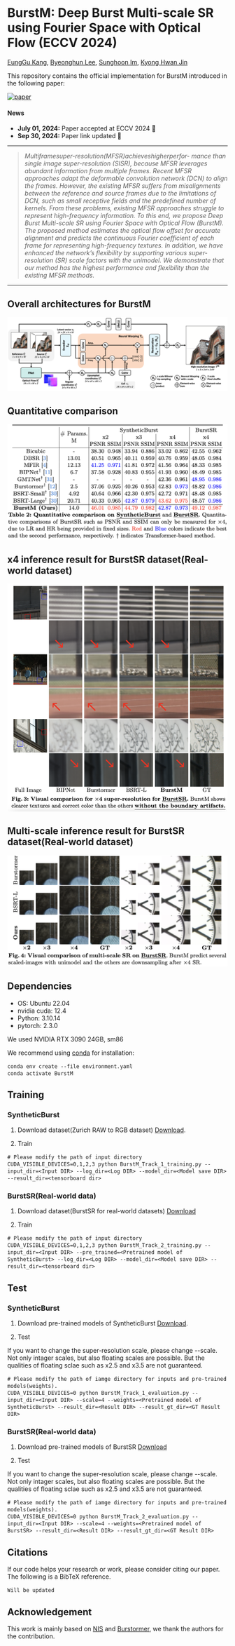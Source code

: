 # BurstM: Deep Burst Multi-scale SR using Fourier Space with Optical Flow (ECCV 2024)

[EungGu Kang](https://github.com/Egkang-Luis/BurstM), [Byeonghun Lee](https://github.com/ByeonghunLee12), [Sunghoon Im](https://sunghoonim.github.io/), [Kyong Hwan Jin](https://ipa.korea.ac.kr)

This repository contains the official implementation for BurstM introduced in the following paper:

[![paper](https://img.shields.io/badge/arXiv-Paper-<COLOR>.svg)](https://arxiv.org/pdf/2409.15384)

#### News
- **July 01, 2024:** Paper accepted at ECCV 2024 :tada:
- **Sep 30, 2024:** Paper link updated :tada:

<hr />

> *Multiframesuper-resolution(MFSR)achieveshigherperfor- mance than single image super-resolution (SISR), because MFSR leverages abundant information from multiple frames. Recent MFSR approaches adapt the deformable convolution network (DCN) to align the frames. However, the existing MFSR suffers from misalignments between the reference and source frames due to the limitations of DCN, such as small receptive fields and the predefined number of kernels. From these problems, existing MFSR approaches struggle to represent high-frequency information. To this end, we propose Deep Burst Multi-scale SR using Fourier Space with Optical Flow (BurstM). The proposed method estimates the optical flow offset for accurate alignment and predicts the continuous Fourier coefficient of each frame for representing high-frequency textures. In addition, we have enhanced the network’s flexibility by supporting various super-resolution (SR) scale factors with the unimodel. We demonstrate that our method has the highest performance and flexibility than the existing MFSR methods.*
<hr />

## Overall architectures for BurstM
![BurstM_overall_architecture.png](figs/BurstM_overall_architecture.png)


## Quantitative comparison
![BurstM_quantitative_comparison.png](figs/BurstM_quantitative_comparison.png)

## x4 inference result for BurstSR dataset(Real-world dataset)
![BurstM_BurstSR_x4_result.png](figs/BurstM_BurstSR_x4_result.png)

## Multi-scale inference result for BurstSR dataset(Real-world dataset)
![BurstM_BurstSR_multiscale.png](figs/BurstM_BurstSR_multiscale.png)

## Dependencies
- OS: Ubuntu 22.04
- nvidia cuda: 12.4
- Python: 3.10.14
- pytorch: 2.3.0

We used NVIDIA RTX 3090 24GB, sm86

We recommend using [conda](https://www.anaconda.com/distribution/) for installation:
```
conda env create --file environment.yaml
conda activate BurstM
```

## Training

### SyntheticBurst
1. Download dataset(Zurich RAW to RGB dataset) [Download](http://people.ee.ethz.ch/~ihnatova/pynet.html#dataset).

2. Train

```python3
# Please modify the path of input directory
CUDA_VISIBLE_DEVICES=0,1,2,3 python BurstM_Track_1_training.py --input_dir=<Input DIR> --log_dir=<Log DIR> --model_dir=<Model save DIR> --result_dir=<tensorboard dir>
```

### BurstSR(Real-world data)
1. Download dataset(BurstSR for real-world datasets) [Download](https://github.com/goutamgmb/NTIRE21_BURSTSR/blob/master/burstsr_links.md)

2. Train

```python3
# Please modify the path of input directory
CUDA_VISIBLE_DEVICES=0,1,2,3 python BurstM_Track_2_training.py --input_dir=<Input DIR> --pre_trained=<Pretrained model of SyntheticBurst> --log_dir=<Log DIR> --model_dir=<Model save DIR> --result_dir=<tensorboard dir>
```

## Test

### SyntheticBurst
1. Download pre-trained models of SyntheticBurst [Download](https://drive.google.com/file/d/1XzBOV_F2un0nBWBdCCQCmDzvXlmee-cO/view?usp=sharing).

2. Test

  If you want to change the super-resolution scale, please change --scale.
  Not only intager scales, but also floating scales are possible.
  But the qualities of floating sclae such as x2.5 and x3.5 are not guaranteed.
```python3
# Please modify the path of iamge directory for inputs and pre-trained models(weights).
CUDA_VISIBLE_DEVICES=0 python BurstM_Track_1_evaluation.py --input_dir=<Input DIR> --scale=4 --weights=<Pretrained model of SyntheticBurst> --result_dir=<Result DIR> --result_gt_dir=<GT Result DIR>
```

### BurstSR(Real-world data)
1. Download pre-trained models of BurstSR [Download](https://drive.google.com/file/d/1id83q_IOF7qawO5_4WJ4ZGOFvxkcwbFw/view?usp=sharing)

2. Test

  If you want to change the super-resolution scale, please change --scale.
  Not only intager scales, but also floating scales are possible.
  But the qualities of floating sclae such as x2.5 and x3.5 are not guaranteed.
```python3
# Please modify the path of iamge directory for inputs and pre-trained models(weights).
CUDA_VISIBLE_DEVICES=0 python BurstM_Track_2_evaluation.py --input_dir=<Input DIR> --scale=4 --weights=<Pretrained model of BurstSR> --result_dir=<Result DIR> --result_gt_dir=<GT Result DIR>
``` 

## Citations
If our code helps your research or work, please consider citing our paper.
The following is a BibTeX reference.

```
Will be updated
```

## Acknowledgement
This work is mainly based on [NIS](https://github.com/minshu-kim/Neural-Image-Stitching) and [Burstormer](https://github.com/akshaydudhane16/Burstormer), we thank the authors for the contribution.

